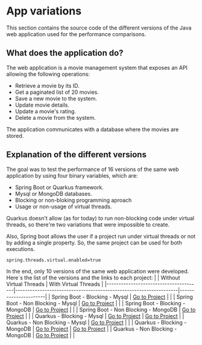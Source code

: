 # App variations

This section contains the source code of the different versions of the Java web application used for the performance comparisons. 

## What does the application do?
The web application is a movie management system that exposes an API allowing the following operations:

- Retrieve a movie by its ID.
- Get a paginated list of 20 movies.
- Save a new movie to the system.
- Update movie details.
- Update a movie's rating.
- Delete a movie from the system.

The application communicates with a database where the movies are stored. 

## Explanation of the different versions

The goal was to test the performance of 16 versions of the same web application by using four binary variables, which are:
- Spring Boot or Quarkus framework.
- Mysql or MongoDB databases.
- Blocking or non-bloking programming aproach
- Usage or non-usage of virtual threads.

Quarkus doesn't allow (as for today) to run non-blocking code under virtual threads, so there're two variations that were impossible to create.

Also, Spring boot allows the user if a project run under virtual threads or not by adding a single property. So, the same project can be used for both executions. 
```
spring.threads.virtual.enabled=true
```
In the end, only 10 versions of the same web application were developed. Here´s the list of the versions and the links to each project:
|                                       | Without Virtual Threads                                           | With Virtual Threads |
|---------------------------------------|-------------------------------------------------------------------|----------------------|
| Spring Boot - Blocking - Mysql        | [Go to Project](./blocking/spring_boot/db_relational/)            | |
| Spring Boot - Non Blocking - Mysql    | [Go to Project](./non_blocking/spring_boot/db_relational/)        | |
| Spring Boot - Blocking - MongoDB      | [Go to Project](./blocking/spring_boot/db_non_relational/)        | |
| Spring Boot - Non Blocking - MongoDB  | [Go to Project](./non_blocking/spring_boot/db_non_relational/)    | |
| Quarkus - Blocking - Mysql            | [Go to Project](./blocking/quarkus/db_relational/without_VT/)     | [Go to Project](./blocking/quarkus/db_relational/with_VT/) |
| Quarkus - Non Blocking - Mysql        | [Go to Project](./non_blocking/quarkus/db_relational/)            | |
| Quarkus - Blocking - MongoDB          | [Go to Project](./blocking/quarkus/db_non_relational/without_VT/) | [Go to Project](./blocking/quarkus/db_non_relational/with_VT/) |
| Quarkus - Non Blocking - MongoDB      | [Go to Project](./non_blocking/quarkus/db_non_relational/)        | |




